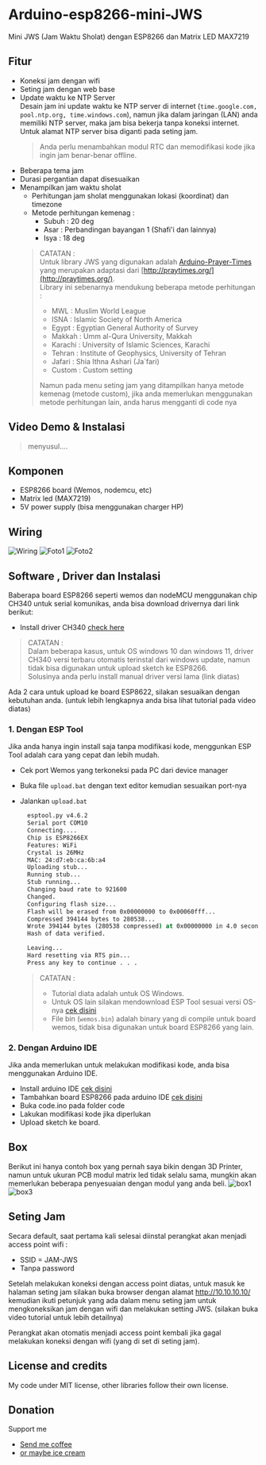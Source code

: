 # Arduino-esp8266-mini-JWS

Mini JWS (Jam Waktu Sholat) dengan ESP8266 dan Matrix LED MAX7219

## Fitur

- Koneksi jam dengan wifi
- Seting jam dengan web base
- Update waktu ke NTP Server  
  Desain jam ini update waktu ke NTP server di internet (`time.google.com, pool.ntp.org, time.windows.com`), namun jika dalam jaringan (LAN) anda memiliki NTP server, maka jam bisa bekerja tanpa koneksi internet.  
  Untuk alamat NTP server bisa diganti pada seting jam.
  > Anda perlu menambahkan modul RTC dan memodifikasi kode jika ingin jam benar-benar offline.
- Beberapa tema jam
- Durasi pergantian dapat disesuaikan
- Menampilkan jam waktu sholat  
  - Perhitungan jam sholat menggunakan lokasi (koordinat) dan timezone
  - Metode perhitungan kemenag :
    - Subuh : 20 deg
    - Asar : Perbandingan bayangan 1 (Shafi'i dan lainnya)
    - Isya : 18 deg
  > CATATAN :  
  > Untuk library JWS yang digunakan adalah [Arduino-Prayer-Times](https://github.com/asmaklad/Arduino-Prayer-Times) yang merupakan adaptasi dari [http://praytimes.org/](http://praytimes.org/).  
  > Library ini sebenarnya mendukung beberapa metode perhitungan :
  >
  > - MWL : Muslim World League
  > - ISNA : Islamic Society of North America
  > - Egypt : Egyptian General Authority of Survey
  > - Makkah : Umm al-Qura University, Makkah
  > - Karachi : University of Islamic Sciences, Karachi
  > - Tehran : Institute of Geophysics, University of Tehran
  > - Jafari : Shia Ithna Ashari (Ja`fari)
  > - Custom : Custom setting
  >
  > Namun pada menu seting jam yang ditampilkan hanya metode kemenag (metode custom), jika anda memerlukan menggunakan metode perhitungan lain, anda harus mengganti di code nya

## Video Demo & Instalasi
>
> menyusul....

<!-- [![DEMO](http://img.youtube.com/vi/GxMegb_iBR0/0.jpg)](https://youtu.be/GxMegb_iBR0) -->

## Komponen

- ESP8266 board (Wemos, nodemcu, etc)
- Matrix led (MAX7219)
- 5V power supply (bisa menggunakan charger HP)

## Wiring

![Wiring](wiring/wiring_bb.png)
![Foto1](wiring/foto1.png)
![Foto2](wiring/foto2.png)

## Software , Driver dan Instalasi 

Baberapa board ESP8266 seperti wemos dan nodeMCU menggunakan chip CH340 untuk serial komunikas, anda bisa download drivernya dari link berikut:

- Install driver CH340 [check here](https://learn.sparkfun.com/tutorials/how-to-install-ch340-drivers/all)

> CATATAN :  
> Dalam beberapa kasus, untuk OS windows 10 dan windows 11, driver CH340 versi terbaru otomatis terinstal dari windows update, namun tidak bisa digunakan untuk upload sketch ke ESP8266.  
> Solusinya anda perlu install manual driver versi lama (link diatas)

Ada 2 cara untuk upload ke board ESP8622, silakan sesuaikan dengan kebutuhan anda.
(untuk lebih lengkapnya anda bisa lihat tutorial pada video diatas)

### 1. Dengan ESP Tool

Jika anda hanya ingin install saja tanpa modifikasi kode, menggunkan ESP Tool adalah cara yang cepat dan lebih mudah.  

- Cek port Wemos yang terkoneksi pada PC dari device manager
- Buka file `upload.bat` dengan text editor kemudian sesuaikan port-nya
- Jalankan `upload.bat`

  ```bat
    esptool.py v4.6.2
    Serial port COM10
    Connecting....
    Chip is ESP8266EX
    Features: WiFi
    Crystal is 26MHz
    MAC: 24:d7:eb:ca:6b:a4
    Uploading stub...
    Running stub...
    Stub running...
    Changing baud rate to 921600
    Changed.
    Configuring flash size...
    Flash will be erased from 0x00000000 to 0x00060fff...
    Compressed 394144 bytes to 280538...
    Wrote 394144 bytes (280538 compressed) at 0x00000000 in 4.0 seconds (effective 792.8 kbit/s)...
    Hash of data verified.

    Leaving...
    Hard resetting via RTS pin...
    Press any key to continue . . .
  ```

  > CATATAN :
  > - Tutorial diata adalah untuk OS Windows.
  > - Untuk OS lain silakan mendownload ESP Tool sesuai versi OS-nya [cek disini](https://github.com/espressif/esptool/releases)
  > - File bin (`wemos.bin`) adalah binary yang di compile untuk board wemos, tidak bisa digunakan untuk board ESP8266 yang lain.
  
### 2. Dengan Arduino IDE

Jika anda memerlukan untuk melakukan modifikasi kode, anda bisa menggunakan Arduino IDE.

- Install arduino IDE [cek disini](https://www.arduino.cc/)
- Tambahkan board ESP8266 pada arduino IDE [cek disini](https://github.com/esp8266/Arduino)
- Buka code.ino pada folder code
- Lakukan modifikasi kode jika diperlukan
- Upload sketch ke board.

## Box

Berikut ini hanya contoh box yang pernah saya bikin dengan 3D Printer, namun untuk ukuran PCB modul matrix led tidak selalu sama, mungkin akan memerlukan beberapa penyesuaian dengan modul yang anda beli.
![box1](box/box1.png)
![box3](box/box3.png)

## Seting Jam

Secara default, saat pertama kali selesai diinstal perangkat akan menjadi access point wifi :

- SSID = JAM-JWS
- Tanpa password

Setelah melakukan koneksi dengan access point diatas, untuk masuk ke halaman seting jam silakan buka browser dengan alamat <http://10.10.10.10/> kemudian ikuti petunjuk yang ada dalam menu seting jam untuk mengkoneksikan jam dengan wifi dan melakukan setting JWS. (silakan buka video tutorial untuk lebih detailnya)

Perangkat akan otomatis menjadi access point kembali jika gagal melakukan koneksi dengan wifi (yang di set di seting jam).

## License and credits

My code under MIT license, other libraries follow their own license.

## Donation  

Support me  

- [Send me coffee](https://sociabuzz.com/fahroniganteng/tribe)
- [or maybe ice cream](https://trakteer.id/fahroniganteng/tip)
